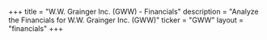 +++
title = "W.W. Grainger Inc. (GWW) - Financials"
description = "Analyze the Financials for W.W. Grainger Inc. (GWW)"
ticker = "GWW"
layout = "financials"
+++

